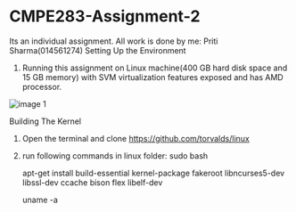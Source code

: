
# CMPE283-Assignment-2
Its an individual assignment. All work is done by me: Priti Sharma(014561274)
Setting Up the Environment
1.	Running this assignment on Linux machine(400 GB hard disk space and 15 GB memory) with SVM virtualization features exposed and has AMD processor.

![image 1](./tmp/svm.png?raw=true )


Building The Kernel 
1.	Open the terminal and clone https://github.com/torvalds/linux 
2.	run following commands in linux folder:
     sudo bash
    
    apt-get install build-essential kernel-package fakeroot libncurses5-dev libssl-dev ccache bison flex libelf-dev
     
    uname -a   
